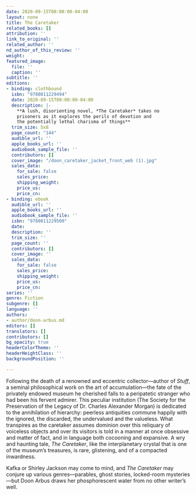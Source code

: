 ```yaml
---
date: 2020-09-15T00:00:00-04:00
layout: none
title: The Caretaker
related_books: []
attribution: ''
link_to_original: ''
related_author: ''
nd_author_of_this_review: ''
weight: 
featured_image:
  file: ''
  caption: ''
subtitle: ''
editions:
- binding: clothbound
  isbn: "9780811229494"
  date: 2020-09-15T00:00:00-04:00
  description: |-
    **A lush, disorienting novel, *The Caretaker* takes no
    prisoners as it explores the perils of devotion and
    the potentially lethal charisma of things**
  trim_size: 5x8
  page_count: "144"
  audible_url: ''
  apple_books_url: ''
  audiobook_sample_file: ''
  contributors: []
  cover_image: "/doon_caretaker_jacket_front_web (1).jpg"
  sales_data:
    for_sale: false
    sales_price: 
    shipping_weight: 
    price_us: 
    price_cn: 
- binding: ebook
  audible_url: ''
  apple_books_url: ''
  audiobook_sample_file: ''
  isbn: "9780811229500"
  date: 
  description: ''
  trim_size: ''
  page_count: ''
  contributors: []
  cover_image: ''
  sales_data:
    for_sale: false
    sales_price: 
    shipping_weight: 
    price_us: 
    price_cn: 
series: ''
genre: Fiction
subgenre: []
language: ''
authors:
- author/doon-arbus.md
editors: []
translators: []
contributors: []
bg_opacity: true
headerColorTheme: ''
headerHeightClass: ''
backgroundPosition: ''

---
```

Following the death of a renowned and eccentric collector—author of _Stuff_, a seminal philosophical work on the art of accumulation—the fate of the privately endowed museum he cherished falls to a peripatetic stranger who had been his fervent admirer. This peculiar institution (The Society for the Preservation of the Legacy of Dr. Charles Alexander Morgan) is dedicated to the annihilation of hierarchy: peerless antiquities commune happily with the ignored, the discarded, the undervalued and the valueless. What transpires as the caretaker assumes dominion over this reliquary of voiceless objects and over its visitors is told in a manner at once obsessive and matter of fact, and in language both cocooning and expansive. A wry and haunting tale, _The Caretaker_, like the interplanetary crystal that is one of the museum’s treasures, is rare, glistening, and of a compacted inwardness. 

Kafka or Shirley Jackson may come to mind, and _The Caretaker_ may conjure up various genres—parables, ghost stories, locked-room mysteries—but Doon Arbus draws her phosphorescent water from no other writer’s well.